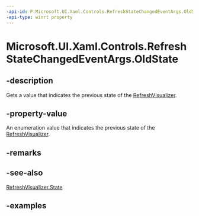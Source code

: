 ```yaml
---
-api-id: P:Microsoft.UI.Xaml.Controls.RefreshStateChangedEventArgs.OldState
-api-type: winrt property
---
```


<!-- Property syntax.
public RefreshVisualizerState OldState { get; }
-->

# Microsoft.UI.Xaml.Controls.RefreshStateChangedEventArgs.OldState

## -description

Gets a value that indicates the previous state of the [RefreshVisualizer](refreshvisualizer.md).

## -property-value

An enumeration value that indicates the previous state of the [RefreshVisualizer](refreshvisualizer.md).

## -remarks

## -see-also

[RefreshVisualizer.State](refreshvisualizer_state.md)

## -examples

